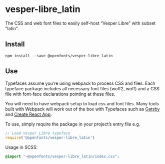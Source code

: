 
# vesper-libre_latin

The CSS and web font files to easily self-host “Vesper Libre” with subset "latin".

## Install

`npm install --save @openfonts/vesper-libre_latin`

## Use

Typefaces assume you’re using webpack to process CSS and files. Each typeface
package includes all necessary font files (woff2, woff) and a CSS file with
font-face declarations pointing at these files.

You will need to have webpack setup to load css and font files. Many tools built
with Webpack will work out of the box with Typefaces such as [Gatsby](https://github.com/gatsbyjs/gatsby)
and [Create React App](https://github.com/facebookincubator/create-react-app).

To use, simply require the package in your project’s entry file e.g.

```javascript
// Load Vesper Libre typeface
require('@openfonts/vesper-libre_latin')
```

Usage in SCSS:
```scss
@import "~@openfonts/vesper-libre_latin/index.css";
```
